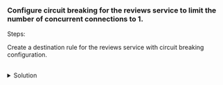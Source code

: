 
### Configure circuit breaking for the reviews service to limit the number of concurrent connections to 1.

Steps:

Create a destination rule for the reviews service with circuit breaking configuration.

<br>
<details><summary>Solution</summary>
<br>

```plain 
kubectl apply -f reviews-circuit-breaking.yaml
```{{}}
</details>